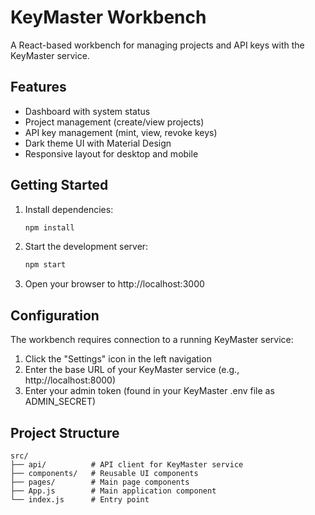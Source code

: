 # KeyMaster Workbench

A React-based workbench for managing projects and API keys with the KeyMaster service.

## Features

- Dashboard with system status
- Project management (create/view projects)
- API key management (mint, view, revoke keys)
- Dark theme UI with Material Design
- Responsive layout for desktop and mobile

## Getting Started

1. Install dependencies:
   ```bash
   npm install
   ```

2. Start the development server:
   ```bash
   npm start
   ```

3. Open your browser to http://localhost:3000

## Configuration

The workbench requires connection to a running KeyMaster service:

1. Click the "Settings" icon in the left navigation
2. Enter the base URL of your KeyMaster service (e.g., http://localhost:8000)
3. Enter your admin token (found in your KeyMaster .env file as ADMIN_SECRET)

## Project Structure

```
src/
├── api/          # API client for KeyMaster service
├── components/   # Reusable UI components
├── pages/        # Main page components
├── App.js        # Main application component
└── index.js      # Entry point
```